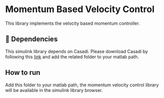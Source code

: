 # Momentum Based Velocity Control 

This library implements the velocity based momentum controller.

## :hammer: Dependencies 

This simulink library depends on Casadi. 
Please download Casadi by following this [link](https://web.casadi.org/get/) and add the related folder to your matlab path. 

## How to run 

Add this folder to your matlab path, the momentum velocity control library will be available in the simulink library browser. 


